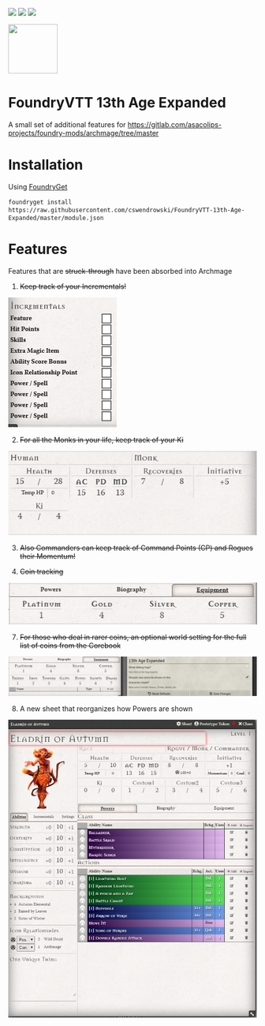 ![](https://img.shields.io/badge/Foundry-v0.6.2-informational)
[![](https://img.shields.io/badge/FoundryGet-compatible-success)](https://github.com/cswendrowski/foundryget)
[![](https://img.shields.io/badge/Buy%20Me%20A%20Coffee-%243-orange)](https://www.buymeacoffee.com/T2tZvWJ)

<img src="http://site.pelgranepress.com/files/13th_Age/13thagecompatible.png" width="100" height="100" />


# FoundryVTT 13th Age Expanded

A small set of additional features for https://gitlab.com/asacolips-projects/foundry-mods/archmage/tree/master

# Installation

Using [FoundryGet](https://github.com/cswendrowski/foundryget)

```
foundryget install https://raw.githubusercontent.com/cswendrowski/FoundryVTT-13th-Age-Expanded/master/module.json
```


# Features

Features that are ~~struck-through~~ have been absorbed into Archmage

1) ~~Keep track of your Incrementals!~~

![](./incrementals.PNG)

2) ~~For all the Monks in your life, keep track of your Ki~~

![](./ki.PNG)

3) ~~Also Commanders can keep track of Command Points (CP) and Rogues their Momentum!~~

6) ~~Coin tracking~~

![](./coins.PNG)

7) ~~For those who deal in rarer coins, an optional world setting for the full list of coins from the Corebook~~

![](./rarecoins.PNG)

8) A new sheet that reorganizes how Powers are shown

![](./reorganized.PNG)
